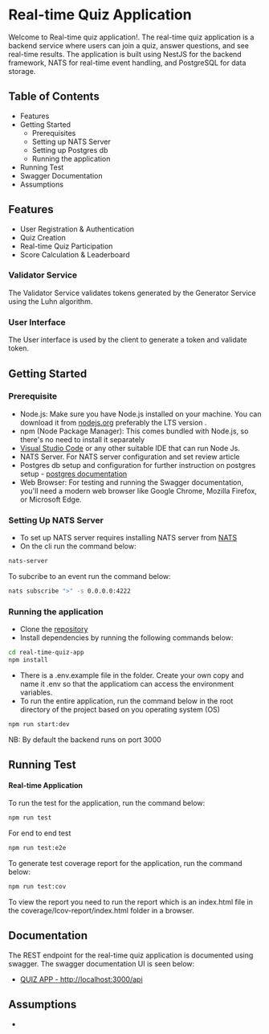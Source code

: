 # Real-time Quiz Application
Welcome to Real-time quiz application!. The real-time quiz application is a backend service where users can join a quiz, answer questions, and see real-time results. The application is built using  NestJS for the backend framework, NATS for real-time event handling, and PostgreSQL for data storage.

## Table of Contents
* Features
* Getting Started
  * Prerequisites
  * Setting up NATS Server
  * Setting up Postgres db
  * Running the application
* Running Test
* Swagger Documentation
* Assumptions


## Features

* User Registration & Authentication
* Quiz Creation
* Real-time Quiz Participation
* Score Calculation & Leaderboard



### Validator Service
The Validator Service validates tokens generated by the Generator Service using the Luhn algorithm.

### User Interface
The User interface is used by the client to generate a token and validate token.


## Getting Started

### Prerequisite
- Node.js: Make sure you have Node.js installed on your machine. You can download it from [nodejs.org](https://nodejs.org/en) preferably the LTS version .
- npm (Node Package Manager): This comes bundled with Node.js, so there's no need to install it separately
- [Visual Studio Code](https://code.visualstudio.com/) or any other suitable IDE that can run Node Js.
- NATS Server. For NATS server configuration and set review article
- Postgres db setup and configuration for further instruction on postgres setup - [postgres documentation](https://www.postgresql.org/)
- Web Browser: For testing and running the Swagger documentation, you'll need a modern web browser like Google Chrome, Mozilla Firefox, or Microsoft Edge.

### Setting Up NATS Server
- To set up NATS server requires installing NATS server from [NATS](https://docs.nats.io/using-nats/nats-tools/nats_cli)
- On the cli run the command below:
```bash
nats-server 
```

To subcribe to an event run the command below:
```bash
nats subscribe ">" -s 0.0.0.0:4222
```


### Running the application
- Clone the [repository](https://github.com/nnamdi16/real-time-quiz-app.git)
- Install dependencies by running the following commands below:
```bash 
cd real-time-quiz-app
npm install
 ```
- There is a .env.example file in the folder. Create your own copy and name it .env so that the applicatiom can access the environment variables.
- To run the entire application, run the command below in the root directory of the project based on you operating system (OS)

```bash
npm run start:dev

```
NB: By default the backend runs on port 3000



## Running Test
#### Real-time Application
To run the test for the application, run the command below:

```bash
npm run test
```
For end to end test
```bash
npm run test:e2e
```

To generate test coverage report for the application, run the command below:


```bash
npm run test:cov
```

To view the report you need to run the report which is an index.html file in the coverage/Icov-report/index.html folder in a browser.



## Documentation
The REST endpoint for the real-time quiz application is documented using swagger.
The swagger documentation UI is seen below:
- [QUIZ APP - http://localhost:3000/api](http://localhost:3000/api)


## Assumptions
- 



